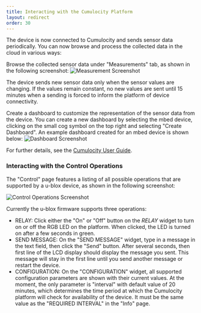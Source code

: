 ```yaml
---
title: Interacting with the Cumulocity Platform
layout: redirect
order: 30
---
```


The device is now connected to Cumulocity and sends sensor data periodically. You can now browse and process the collected data in the cloud in various ways:

Browse the collected sensor data under "Measurements" tab, as shown in the following screenshot:
![Measurement Screenshot](/guides/images/devices/mbed/measurements.png)

The device sends new sensor data only when the sensor values are changing. If the values remain constant, no new values are sent until 15 minutes when a sending is forced to inform the platform of device connectivity.

Create a dashboard to customize the representation of the sensor data from the device. You can create a new dashboard by selecting the mbed device, clicking on the small cog symbol on the top right and selecting "Create Dashboard".
An example dashboard created for an mbed device is shown below:
![Dashboard Screenshot](/guides/images/devices/mbed/dashboard.png)

For further details, see the [Cumulocity User Guide](/guides/users-guide/device-management).

### Interacting with the Control Operations

The "Control" page features a listing of all possible operations that are supported by a u-blox device, as shown in the following screenshot:

![Control Operations Screenshot](/guides/images/devices/mbed/controls.png)


Currently  the u-blox firmware supports three operations:

* RELAY: Click either the "On" or "Off" button on the *RELAY* widget to turn on or off the RGB LED on the platform. When clicked, the LED is turned on after a few seconds in green.
* SEND MESSAGE: On the "SEND MESSAGE" widget, type in a message in the text field, then click the "Send" button. After several seconds, then first line of the LCD display should display the message you sent. This message will stay in the first line until you send another message or restart the device.
* CONFIGURATION: On the "CONFIGURATION" widget, all supported configuration parameters are shown with their current values. At the moment, the only parameter is "interval" with default value of 20 minutes, which determines the time period at which the Cumulocity platform will check for availability of the device. It must be the same value as the "REQUIRED INTERVAL" in the "Info" page.

